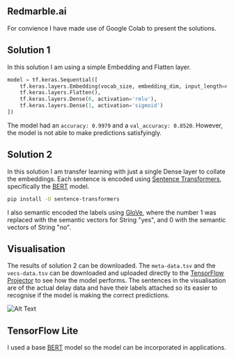 ## Redmarble.ai

For convience I have made use of Google Colab to present the solutions.  

## Solution 1

In this solution I am using a simple Embedding and Flatten layer.  


```python
model = tf.keras.Sequential([
    tf.keras.layers.Embedding(vocab_size, embedding_dim, input_length=max_length),
    tf.keras.layers.Flatten(),
    tf.keras.layers.Dense(6, activation='relu'),
    tf.keras.layers.Dense(1, activation='sigmoid')
])
```
The model had an ```accuracy: 0.9979``` and a ```val_accuracy: 0.8520```.  However, the model is not able to make predictions satisfyingly.

## Solution 2


In this solution I am transfer learning with just a single Dense layer to collate the embeddings.  Each sentence is encoded using [Sentence Transformers](https://pypi.org/project/sentence-transformers/), specifically the [BERT](https://arxiv.org/abs/1810.04805) model.

```bash
pip install -U sentence-transformers
```
I also semantic encoded the labels using [GloVe](https://nlp.stanford.edu/projects/glove/), where the number 1 was replaced with the semantic vectors for String "yes", and 0 with the semantic vectors of String "no".

## Visualisation
The results of solution 2 can be downloaded.  The ```meta-data.tsv``` and the ```vecs-data.tsv``` can be downloaded and uploaded directly to the [TensorFlow Projector](https://projector.tensorflow.org/) to see how the model performs.  The sentences in the visualisation are of the actual delay data and have their labels attached so its easier to recognise if the model is making the correct predictions.

![Alt Text](https://media.giphy.com/media/9IAk3QRHHitdlYcNmy/giphy.gif)

## TensorFlow Lite
I used a base [BERT](https://docs.google.com/spreadsheets/d/14QplCdTCDwEmTqrn1LH4yrbKvdogK4oQvYO1K1aPR5M/edit#gid=0) model so the model can be incorporated in applications.  
